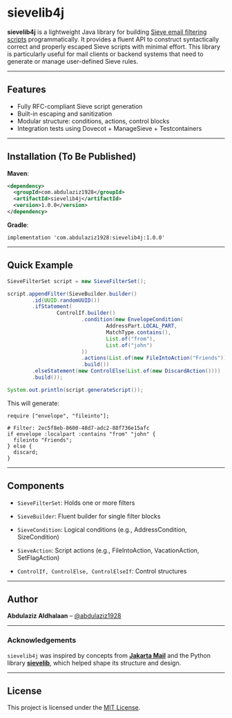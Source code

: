 # sievelib4j

**sievelib4j** is a lightweight Java library for building [Sieve email filtering scripts](https://datatracker.ietf.org/doc/html/rfc5228) programmatically. It provides a fluent API to construct syntactically correct and properly escaped Sieve scripts with minimal effort. This library is particularly useful for mail clients or backend systems that need to generate or manage user-defined Sieve rules.

---

## Features

- Fully RFC-compliant Sieve script generation
- Built-in escaping and sanitization
- Modular structure: conditions, actions, control blocks
- Integration tests using Dovecot + ManageSieve + Testcontainers

---

## Installation (To Be Published)

**Maven**:

```xml
<dependency>
  <groupId>com.abdulaziz1928</groupId>
  <artifactId>sievelib4j</artifactId>
  <version>1.0.0</version>
</dependency>
```

**Gradle**:

```
implementation 'com.abdulaziz1928:sievelib4j:1.0.0'
```

---


## Quick Example

```java
SieveFilterSet script = new SieveFilterSet();

script.appendFilter(SieveBuilder.builder()
        .id(UUID.randomUUID())
        .ifStatement(
                ControlIf.builder()
                        .condition(new EnvelopeCondition(
                                AddressPart.LOCAL_PART,
                                MatchType.contains(),
                                List.of("from"),
                                List.of("john")
                        ))
                        .actions(List.of(new FileIntoAction("Friends")))
                        .build())
        .elseStatement(new ControlElse(List.of(new DiscardAction())))
        .build());

System.out.println(script.generateScript());
```

This will generate:

```sieve
require ["envelope", "fileinto"];

# Filter: 2ec5f8eb-8600-48d7-adc2-88f736e15afc
if envelope :localpart :contains "from" "john" {
  fileinto "Friends";
} else {
  discard;
}

```

---

## Components
- ```SieveFilterSet```: Holds one or more filters

- ```SieveBuilder```: Fluent builder for single filter blocks

- ```SieveCondition```: Logical conditions (e.g., AddressCondition, SizeCondition)

- ```SieveAction```: Script actions (e.g., FileIntoAction, VacationAction, SetFlagAction)

- ```ControlIf, ControlElse, ControlElseIf```: Control structures

---

## Author
**Abdulaziz Aldhalaan** – [@abdulaziz1928](https://github.com/abdulaziz1928)

---

### Acknowledgements

`sievelib4j` was inspired by concepts from **[Jakarta Mail](https://jakarta.ee/specifications/mail)** and the Python library **[sievelib](https://github.com/tonioo/sievelib)**, which helped shape its structure and design.

---

## License

This project is licensed under the [MIT License](LICENSE).
